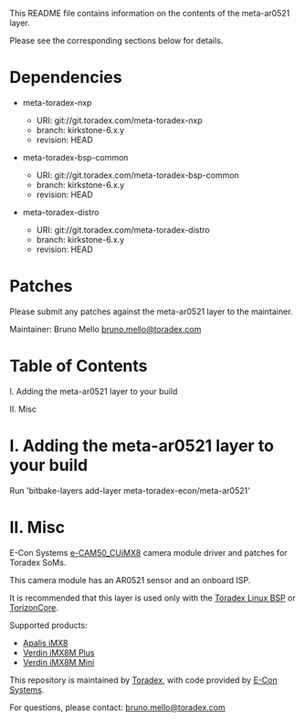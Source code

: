 This README file contains information on the contents of the meta-ar0521 layer.

Please see the corresponding sections below for details.

Dependencies
============

- meta-toradex-nxp
  - URI: git://git.toradex.com/meta-toradex-nxp
  - branch: kirkstone-6.x.y
  - revision: HEAD

- meta-toradex-bsp-common
  - URI: git://git.toradex.com/meta-toradex-bsp-common
  - branch: kirkstone-6.x.y
  - revision: HEAD

- meta-toradex-distro
  - URI: git://git.toradex.com/meta-toradex-distro
  - branch: kirkstone-6.x.y
  - revision: HEAD


Patches
=======

Please submit any patches against the meta-ar0521 layer to the maintainer.

Maintainer: Bruno Mello <bruno.mello@toradex.com>

Table of Contents
=================

  I. Adding the meta-ar0521 layer to your build

 II. Misc


I. Adding the meta-ar0521 layer to your build
=================================================

Run 'bitbake-layers add-layer meta-toradex-econ/meta-ar0521'

II. Misc
========

E-Con Systems [e-CAM50_CUiMX8](https://www.e-consystems.com/toradex/5mp-camera-for-imx8-quad-max.asp) camera module driver and patches for Toradex SoMs.

This camera module has an AR0521 sensor and an onboard ISP.

It is recommended that this layer is used only with the [Toradex Linux BSP](https://developer.toradex.com/linux-bsp/os-development/build-yocto/build-a-reference-image-with-yocto-projectopenembedded) or [TorizonCore](https://developer.toradex.com/torizon/in-depth/build-torizoncore-from-source-with-yocto-projectopenembedded/).

Supported products:

- [Apalis iMX8](https://www.toradex.com/computer-on-modules/apalis-arm-family/nxp-imx-8)
- [Verdin iMX8M Plus](https://www.toradex.com/computer-on-modules/verdin-arm-family/nxp-imx-8m-plus)
- [Verdin iMX8M Mini](https://www.toradex.com/computer-on-modules/verdin-arm-family/nxp-imx-8m-mini-nano)


This repository is maintained by [Toradex](https://www.toradex.com/), with code provided by [E-Con Systems](https://www.e-consystems.com/).

For questions, please contact: <bruno.mello@toradex.com>


